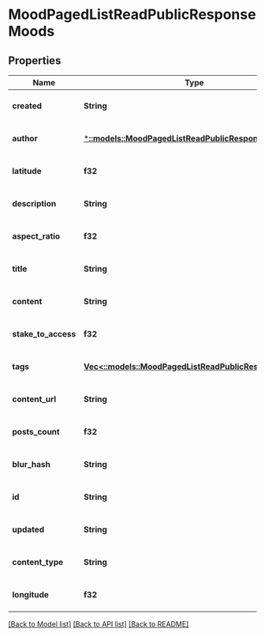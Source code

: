 # MoodPagedListReadPublicResponseMoods

## Properties
Name | Type | Description | Notes
------------ | ------------- | ------------- | -------------
**created** | **String** |  | [optional] [default to null]
**author** | [***::models::MoodPagedListReadPublicResponseAuthor**](MoodPagedListReadPublicResponse_author.md) |  | [optional] [default to null]
**latitude** | **f32** |  | [optional] [default to null]
**description** | **String** |  | [optional] [default to null]
**aspect_ratio** | **f32** |  | [optional] [default to null]
**title** | **String** |  | [optional] [default to null]
**content** | **String** |  | [optional] [default to null]
**stake_to_access** | **f32** |  | [optional] [default to null]
**tags** | [**Vec<::models::MoodPagedListReadPublicResponseTags>**](MoodPagedListReadPublicResponse_tags.md) |  | [optional] [default to null]
**content_url** | **String** |  | [optional] [default to null]
**posts_count** | **f32** |  | [optional] [default to null]
**blur_hash** | **String** |  | [optional] [default to null]
**id** | **String** |  | [optional] [default to null]
**updated** | **String** |  | [optional] [default to null]
**content_type** | **String** |  | [optional] [default to null]
**longitude** | **f32** |  | [optional] [default to null]

[[Back to Model list]](../README.md#documentation-for-models) [[Back to API list]](../README.md#documentation-for-api-endpoints) [[Back to README]](../README.md)


